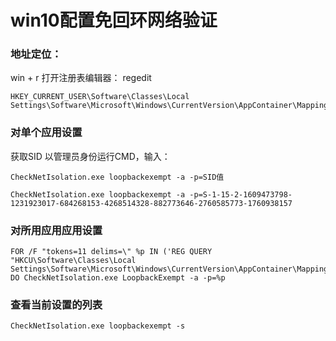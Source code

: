 # win10配置免回环网络验证
### 地址定位：
win + r
打开注册表编辑器： regedit

```Plain Text
HKEY_CURRENT_USER\Software\Classes\Local Settings\Software\Microsoft\Windows\CurrentVersion\AppContainer\Mappings
```
### 对单个应用设置
获取SID
以管理员身份运行CMD，输入：

```Plain Text
CheckNetIsolation.exe loopbackexempt -a -p=SID值
```
```Plain Text
CheckNetIsolation.exe loopbackexempt -a -p=S-1-15-2-1609473798-1231923017-684268153-4268514328-882773646-2760585773-1760938157
```
### 对所用应用应用设置
```Plain Text
FOR /F "tokens=11 delims=\" %p IN ('REG QUERY "HKCU\Software\Classes\Local Settings\Software\Microsoft\Windows\CurrentVersion\AppContainer\Mappings"') DO CheckNetIsolation.exe LoopbackExempt -a -p=%p

```
### 查看当前设置的列表
```Plain Text
CheckNetIsolation.exe loopbackexempt -s
```
